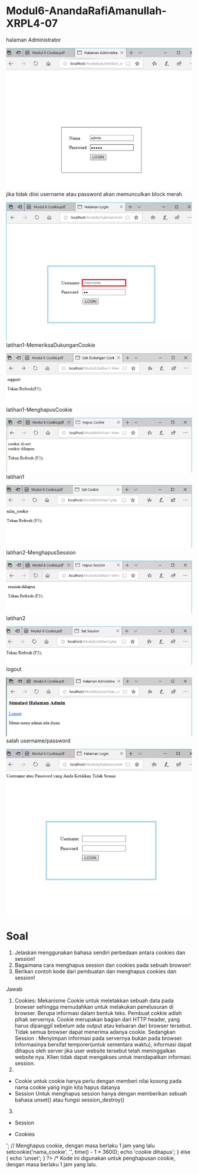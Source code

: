 # Modul6-AnandaRafiAmanullah-XRPL4-07
halaman Administrator

![altext](https://github.com/Anandarafi/Modul6-AnandaRafiAmanullah-XRPL4-07/blob/master/halaman%20administrator.PNG)
jika tidak diisi username atau password akan memunculkan block merah

![altext](https://github.com/Anandarafi/Modul6-AnandaRafiAmanullah-XRPL4-07/blob/master/jika%20tidak%20diisi%20username%20atau%20password%20akan%20memunculkan%20block%20merah.PNG)
latihan1-MemeriksaDukunganCookie

![altext](https://github.com/Anandarafi/Modul6-AnandaRafiAmanullah-XRPL4-07/blob/master/latihan1-MemeriksaDukunganCookie.PNG)
latihan1-MenghapusCookie

![altext](https://github.com/Anandarafi/Modul6-AnandaRafiAmanullah-XRPL4-07/blob/master/latihan1-MenghapusCookie.PNG)
latihan1

![altext](https://github.com/Anandarafi/Modul6-AnandaRafiAmanullah-XRPL4-07/blob/master/latihan1.PNG)
latihan2-MenghapusSession

![altext](https://github.com/Anandarafi/Modul6-AnandaRafiAmanullah-XRPL4-07/blob/master/latihan2-MenghapusSession.PNG)
latihan2

![altext](https://github.com/Anandarafi/Modul6-AnandaRafiAmanullah-XRPL4-07/blob/master/latihan2.PNG)
logout

![altext](https://github.com/Anandarafi/Modul6-AnandaRafiAmanullah-XRPL4-07/blob/master/logour.PNG)
salah username/password

![altext](https://github.com/Anandarafi/Modul6-AnandaRafiAmanullah-XRPL4-07/blob/master/salah.PNG)

# Soal
1. Jelaskan menggunakan bahasa sendiri perbedaan antara cookies dan session!
2. Bagaimana cara menghapus session dan cookies pada sebuah browser! 
  3. Berikan contoh kode dari pembuatan dan menghapus cookies dan session!

Jawab

1. Cookies:
  Mekanisme Cookie untuk meletakkan sebuah data pada browser sehingga memudahkan untuk melakukan penelusuran di browser. Berupa informasi dalam bentuk teks. Pembuat cokkie adlah pihak servernya. Cookie merupakan bagian dari HTTP header, yang harus dipanggil sebelum ada output atau keluaran dari browser tersebut. Tidak semua browser dapat menerima adanya cookie.
  Sedangkan Session :
  Menyimpan informasi pada servernya bukan pada browser. Informasinya bersifat temporer(untuk sementara waktu), informasi dapat dihapus oleh server jika user website tersebut telah meninggalkan website nya. Klien tidak dapat mengakses untuk mendapatkan informasi session.
2. 
 - Cookie
  untuk cookie hanya perlu dengan memberi nilai kosong pada nama cookie yang ingin kita hapus datanya
 - Session
  Untuk menghapus session hanya dengan memberikan sebuah bahasa unset() atau fungsi session_destroy()
3. <br>
  - Session
  <?php
    session_start(); /* Kode ini digunakan untuk pembuatan session
  ?>
 
  <?php
    session_destroy(); /* Kode ini digunakan untuk penghapusan session
  ?>
  
  - Cookies
  
  <?php
  setcookie('nama_cookie', 'nilai_cookie'); /*Kode ini digunakan untuk pembuatan cookie */
  ?>
  
  <?php
  if (isset($_COOKIE['nama_cookie'])) {
echo 'cookie di-set <br />';
// Menghapus cookie, dengan masa berlaku 1 jam yang lalu setcookie('nama_cookie',
'', time() - 1 * 3600);
echo 'cookie dihapus';
} else {
echo 'unset';
} ?> /* Kode ini digunakan untuk penghapusan cookie, dengan masa berlaku 1 jam yang lalu.

 
  
